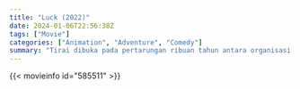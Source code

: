 ```yaml
---
title: "Luck (2022)"
date: 2024-01-06T22:56:38Z
tags: ["Movie"]
categories: ["Animation", "Adventure", "Comedy"]
summary: "Tirai dibuka pada pertarungan ribuan tahun antara organisasi nasib baik dan nasib buruk yang diam-diam mempengaruhi kehidupan sehari-hari."
---
```


<mux-player stream-type="on-demand"
src="https://kp3d-my.sharepoint.com/personal/ryoo_kp3d_onmicrosoft_com/_layouts/15/download.aspx?share=ERi9nqSjtaxHqXYrNkiJp24B9lH5tx-5PmLhOOxsAVK85w" prefer-playback="mse" controls>

</mux-player>


{{< movieinfo id="585511" >}}

<script src="https://cdn.jsdelivr.net/npm/@mux/mux-player"></script>

 <script type="application/ld+json ">
{
"@context": "https://schema.org/",
"@type": "VideoObject",
"name": "Luck (2022)",
"contentUrl": "https://stream.mux.com/VsZeYAAQwndvulhJzfZnpgfwolXUR6aYk176q6I23o8.m3u8",
"thumbnailUrl": "https://www.themoviedb.org/t/p/original/9eSoJrj8LkbUzuPSJzgSXWKexKj.jpg?width=314&fit_mode=preserve&time=25",
"uploadDate": "2023-12-25T06:24:19Z",
}

</script>